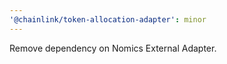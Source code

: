 ```yaml
---
'@chainlink/token-allocation-adapter': minor
---
```


Remove dependency on Nomics External Adapter.
